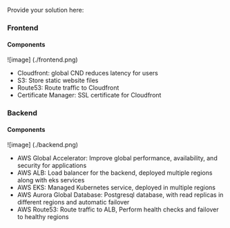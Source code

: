 Provide your solution here:
### Frontend
#### Components
![image] (./frontend.png)
* Cloudfront: global CND reduces latency for users
* S3: Store static website files
* Route53: Route traffic to Cloudfront
* Certificate Manager: SSL certificate for Cloudfront
### Backend
#### Components
![image] (./backend.png)
* AWS Global Accelerator: Improve global performance, availability, and security for applications
* AWS ALB: Load balancer for the backend, deployed multiple regions along with eks services
* AWS EKS: Managed Kubernetes service, deployed in multiple regions
* AWS Aurora Global Database: Postgresql database, with read replicas in different regions and automatic failover
* AWS Route53: Route traffic to ALB, Perform health checks and failover to healthy regions
